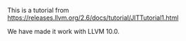 This is a tutorial from 
https://releases.llvm.org/2.6/docs/tutorial/JITTutorial1.html 

We have made it work with LLVM 10.0.
